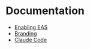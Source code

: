 # Documentation

- [Enabling EAS](./eas.md)
- [Branding](./branding.md)
- [Claude Code](./claude-code.md)
